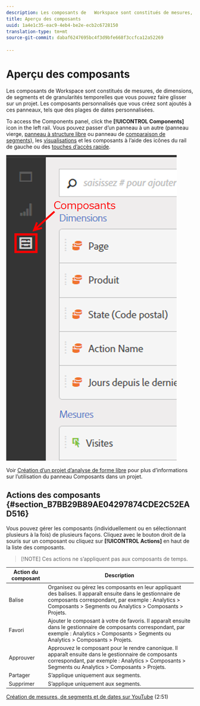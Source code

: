 ```yaml
---
description: Les composants de   Workspace sont constitués de mesures, de dimensions, de segments et de granularités temporelles que vous pouvez faire glisser sur un projet. Les composants personnalisés que vous créez sont ajoutés à ces panneaux, tels que des plages de dates personnalisées.
title: Aperçu des composants
uuid: 1a4e1c35-eac9-4eb4-be2e-ecb2c6728150
translation-type: tm+mt
source-git-commit: dabaf6247695bc4f3d9bfe668f3ccfca12a52269

---
```



# Aperçu des composants

Les composants de   Workspace sont constitués de mesures, de dimensions, de segments et de granularités temporelles que vous pouvez faire glisser sur un projet. Les composants personnalisés que vous créez sont ajoutés à ces panneaux, tels que des plages de dates personnalisées.

To access the Components panel, click the **[!UICONTROL Components]** icon in the left rail. Vous pouvez passer d’un panneau à un autre (panneau vierge, [panneau à structure libre](/help/analyze/analysis-workspace/visualizations/freeform-table.md) ou panneau de [comparaison de segments](/help/analyze/analysis-workspace/c-panels/c-segment-comparison/segment-comparison.md)), les [visualisations](/help/analyze/analysis-workspace/visualizations/freeform-analysis-visualizations.md) et les composants à l’aide des icônes du rail de gauche ou des [touches d’accès rapide](/help/analyze/analysis-workspace/build-workspace-project/fa-shortcut-keys.md).

![](assets/components.png)

Voir [Création d’un projet d’analyse de forme libre](/help/analyze/analysis-workspace/build-workspace-project/t-freeform-project.md) pour plus d’informations sur l’utilisation du panneau Composants dans un projet.

## Actions des composants {#section_B7BB29B89AE04297874CDE2C52EAD516}

Vous pouvez gérer les composants (individuellement ou en sélectionnant plusieurs à la fois) de plusieurs façons. Cliquez avec le bouton droit de la souris sur un composant ou cliquez sur **[!UICONTROL Actions]** en haut de la liste des composants.

>[!NOTE] Ces actions ne s’appliquent pas aux composants de temps.

| Action du composant | Description |
|--- |--- |
| Balise | Organisez ou gérez les composants en leur appliquant des balises. Il apparaît ensuite dans le gestionnaire de composants correspondant, par exemple : Analytics > Composants > Segments ou Analytics > Composants > Projets. |
| Favori | Ajouter le composant à votre  de favoris. Il apparaît ensuite dans le gestionnaire de composants correspondant, par exemple : Analytics > Composants > Segments ou Analytics > Composants > Projets. |
| Approuver | Approuvez le composant pour le rendre canonique. Il apparaît ensuite dans le gestionnaire de composants correspondant, par exemple : Analytics > Composants > Segments ou Analytics > Composants > Projets. |
| Partager | S’applique uniquement aux segments. |
| Supprimer | S’applique uniquement aux segments. |

[Création de mesures, de segments et de dates sur YouTube](https://www.youtube.com/watch?v=XXJuNAte8E8&amp;index=25&amp;list=PL2tCx83mn7GuNnQdYGOtlyCu0V5mEZ8sS) (2:51)
